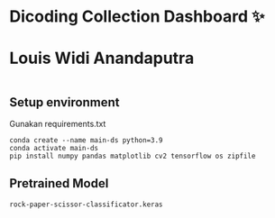 # Dicoding Collection Dashboard ✨
# Louis Widi Anandaputra
```
```
## Setup environment
Gunakan requirements.txt
```
conda create --name main-ds python=3.9
conda activate main-ds
pip install numpy pandas matplotlib cv2 tensorflow os zipfile
```
## Pretrained Model
```
rock-paper-scissor-classificator.keras
```

